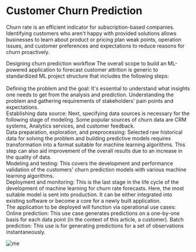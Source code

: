 # Customer Churn Prediction

Churn rate is an efficient indicator for subscription-based companies. Identifying customers who aren't happy with provided solutions allows businesses to learn about product or pricing plan weak points, operation issues, and customer preferences and expectations to reduce reasons for churn proactively.

Designing churn prediction workflow The overall scope to build an ML-powered application to forecast customer attrition is generic to standardized ML project structure that includes the following steps:<br>
<br>
Defining the problem and the goal: It's essential to understand what insights one needs to get from the analysis and prediction. Understanding the problem and gathering requirements of stakeholders' pain points and expectations.<br>
Establishing data source: Next, specifying data sources is necessary for the following stage of modeling. Some popular sources of churn data are CRM systems, Analytics services, and customer feedback.<br>
Data preparation, exploration, and preprocessing: Selected raw historical data for solving the problem and building predictive models requires transformation into a format suitable for machine learning algorithms. This step can also aid improvement of the overall results due to an increase in the quality of data.<br>
Modeling and testing: This covers the development and performance validation of the customers' churn prediction models with various machine learning algorithms.<br>
Deployment and monitoring: This is the last stage in the life cycle of the development of machine learning for churn rate forecasts. Here, the most suitable model is sent into production. It can be either integrated into existing software or become a core for a newly built application.<br>
The application to be deployed will function via operational use cases: Online prediction: This use case generates predictions on a one-by-one basis for each data point (in the context of this article, a customer). Batch prediction: This use is for generating predictions for a set of observations instantaneously.<br>

![me](https://github.com/Kartikeya-Saraswat/Customer_Churn_Prediction/blob/main/streamlit-app.gif)
